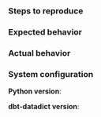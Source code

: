 ### Steps to reproduce

### Expected behavior
<!-- Tell us what should happen -->

### Actual behavior
<!-- Tell us what happens instead -->

### System configuration
**Python version**:

**dbt-datadict version**:
